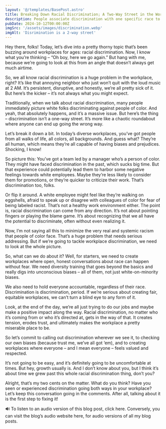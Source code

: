 ```yaml
---
layout: '@/templates/BasePost.astro'
title: Breaking Down Racial Discrimination; A Two-Way Street in the Workplace
description: People associate discrimination with one specific race to any other race that is not their own. But discrimination can happen to anyone of any race.
pubDate: 2024-10-12T00:00:00Z
imgSrc: '/assets/images/discrimination.webp'
imgAlt: 'Disrimination is a 2-way street'
---
```


Hey there, folks! Today, let’s dive into a pretty thorny topic that’s been buzzing around workplaces for ages: racial discrimination. Now, I know what you’re thinking – “Oh boy, here we go again.” But hang with me, because we’re going to look at this from an angle that doesn’t always get much airtime.

So, we all know racial discrimination is a huge problem in the workplace, right? It’s like that annoying neighbor who just won’t quit with the loud music at 2 AM. It’s persistent, disruptive, and honestly, we’re all pretty sick of it. But here’s the kicker – it’s not always what you might expect.

Traditionally, when we talk about racial discrimination, many people immediately picture white folks discriminating against people of color. And yeah, that absolutely happens, and it’s a massive issue. But here’s the thing – discrimination isn’t a one-way street. It’s more like a chaotic roundabout where anyone can end up going the wrong way.

Let’s break it down a bit. In today’s diverse workplaces, you’ve got people from all walks of life, all colors, all backgrounds. And guess what? They’re all human, which means they’re all capable of having biases and prejudices. Shocking, I know!

So picture this: You’ve got a team led by a manager who’s a person of color. They might have faced discrimination in the past, which sucks big time. But that experience could potentially lead them to harbor some negative feelings towards white employees. Maybe they’re less likely to consider them for promotions, or they’re quicker to criticize their work. That’s discrimination too, folks.

Or flip it around. A white employee might feel like they’re walking on eggshells, afraid to speak up or disagree with colleagues of color for fear of being labeled racist. That’s not a healthy work environment either. The point is, racial discrimination can come from any direction. It’s not about pointing fingers or playing the blame game. It’s about recognizing that we all have the potential to discriminate, often without even realizing it.

Now, I’m not saying all this to minimize the very real and systemic racism that people of color face. That’s a huge problem that needs serious addressing. But if we’re going to tackle workplace discrimination, we need to look at the whole picture.

So, what can we do about it? Well, for starters, we need to create workplaces where open, honest conversations about race can happen without fear. We need diversity training that goes beyond the basics and really digs into unconscious biases – all of them, not just white-on-minority biases.

We also need to hold everyone accountable, regardless of their race. Discrimination is discrimination, period. If we’re serious about creating fair, equitable workplaces, we can’t turn a blind eye to any form of it.

Look, at the end of the day, we’re all just trying to do our jobs and maybe make a positive impact along the way. Racial discrimination, no matter who it’s coming from or who it’s directed at, gets in the way of that. It creates tension, erodes trust, and ultimately makes the workplace a pretty miserable place to be.

So let’s commit to calling out discrimination wherever we see it, to checking our own biases (because trust me, we’ve all got ‘em), and to creating workplaces where everyone – and I mean everyone – feels valued and respected.

It’s not going to be easy, and it’s definitely going to be uncomfortable at times. But hey, growth usually is. And I don’t know about you, but I think it’s about time we grew past this whole racial discrimination thing, don’t you?

Alright, that’s my two cents on the matter. What do you think? Have you seen or experienced discrimination going both ways in your workplace? Let’s keep this conversation going in the comments. After all, talking about it is the first step to fixing it!

🔊
To listen to an audio version of this blog post, click here. Conversely, you can visit the blog’s audio website here, for audio versions of all my blog posts.